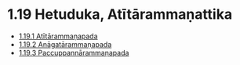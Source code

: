 

# 1.19 Hetuduka, Atītārammaṇattika

* [1.19.1 Atītārammaṇapada](1.19/1.19.1.md)
* [1.19.2 Anāgatārammaṇapada](1.19/1.19.2.md)
* [1.19.3 Paccuppannārammaṇapada](1.19/1.19.3.md)



